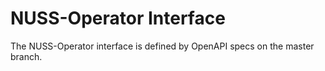 # NUSS-Operator Interface

The NUSS-Operator interface is defined by OpenAPI specs on the master branch.
